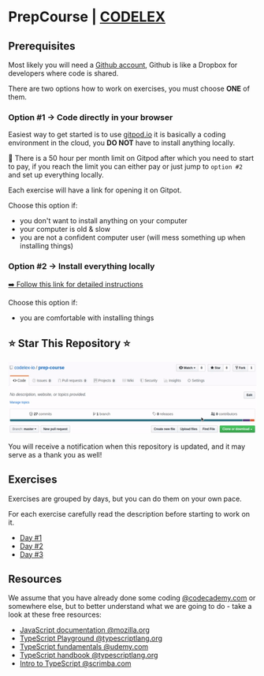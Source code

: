 # PrepCourse | [CODELEX](https://codelex.io)

## Prerequisites

Most likely you will need a [Github account](https://github.com/join), Github is like a Dropbox for developers where code is shared.

There are two options how to work on exercises, you must choose **ONE** of them.

### Option #1 -> Code directly in your browser

Easiest way to get started is to use [gitpod.io](https://gitpod.io) it is basically a coding environment in the cloud, you **DO NOT** have to install anything locally.

🚨 There is a 50 hour per month limit on Gitpod after which you need to start to pay, if you reach the limit you can either pay or just jump to `option #2` and set up everything locally.

Each exercise will have a link for opening it on Gitpot.

Choose this option if:

- you don't want to install anything on your computer
- your computer is old & slow
- you are not a confident computer user (will mess something up when installing things)

### Option #2 -> Install everything locally

[➡️ Follow this link for detailed instructions](./work-station-setup.md)

Choose this option if:

- you are comfortable with installing things

## ⭐ Star This Repository ⭐

![Star](./assets/star.gif)

You will receive a notification when this repository is updated, and it may serve as a thank you as well!

## Exercises

Exercises are grouped by days, but you can do them on your own pace.

For each exercise carefully read the description before starting to work on it.

- [Day #1](https://github.com/codelex-io/prep-course-day-one)
- [Day #2](https://github.com/codelex-io/prep-course-day-two)
- [Day #3](https://github.com/codelex-io/prep-course-day-three)

## Resources

We assume that you have already done some coding [@codecademy.com](https://www.codecademy.com) or somewhere else, but to better understand what we are going to do - take a look at these free resources:

- [JavaScript documentation @mozilla.org](https://developer.mozilla.org/en-US/docs/Web/JavaScript/Index)
- [TypeScript Playground @typescriptlang.org](http://www.typescriptlang.org/play/)
- [TypeScript fundamentals @udemy.com](https://www.udemy.com/course/typescript-fundamentals)
- [TypeScript handbook @typescriptlang.org](https://www.typescriptlang.org/docs/handbook/basic-types.html)
- [Intro to TypeScript @scrimba.com](https://scrimba.com/g/gintrototypescript)
